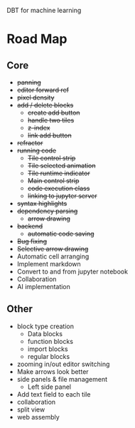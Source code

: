 DBT for machine learning

# Road Map

## Core
- ~~panning~~
- ~~editor forward ref~~
- ~~pixel density~~
- ~~add / delete blocks~~
    - ~~create add button~~
    - ~~handle two tiles~~
    - ~~z-index~~
    - ~~link add button~~
- ~~refractor~~
- ~~running code~~
    - ~~Tile control strip~~
    - ~~Tile selected animation~~
    - ~~Tile runtime indicator~~
    - ~~Main control strip~~
    - ~~code execution class~~
    - ~~linking to jupyter server~~
- ~~syntax highlights~~
- ~~dependency parsing~~
    - ~~arrow drawing~~
- ~~backend~~
    - ~~automatic code saving~~
- ~~Bug fixing~~
- ~~Selective arrow drawing~~
- Automatic cell arranging
- Implement markdown
- Convert to and from jupyter notebook
- Collaboration
- AI implementation




## Other
- block type creation
    - Data blocks
    - function blocks
    - import blocks
    - regular blocks
- zooming in/out editor switching
- Make arrows look better
- side panels & file management
    - Left side panel
- Add text field to each tile
- collaboration
- split view
- web assembly